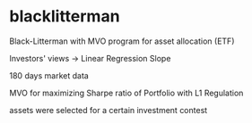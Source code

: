 # blacklitterman
Black-Litterman with MVO program for asset allocation (ETF)

Investors' views -> Linear Regression Slope

180 days market data

MVO for maximizing Sharpe ratio of Portfolio with L1 Regulation

assets were selected for a certain investment contest 

